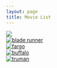 ```yaml
---
layout: page
title: Movie List
---
```

<div class="movie_row">
   <div class="movie_tile">
      <a href="https://www.imdb.com/title/tt1856101/">
         <img src="https://m.media-amazon.com/images/M/MV5BNzA1Njg4NzYxOV5BMl5BanBnXkFtZTgwODk5NjU3MzI@._V1_QL75_UX380_CR0,0,380,562_.jpg"/>
      </a>
   </div>
   <div class="movie_tile">
      <a href="https://www.imdb.com/title/tt0083658/?ref_=nv_sr_srsg_3_tt_8_nm_0_q_blade%2520runner">
         <img src="https://m.media-amazon.com/images/M/MV5BNzQzMzJhZTEtOWM4NS00MTdhLTg0YjgtMjM4MDRkZjUwZDBlXkEyXkFqcGdeQXVyNjU0OTQ0OTY@._V1_QL75_UX380_CR0,2,380,562_.jpg" alt="blade runner"/>
      </a>
   </div>
   <div class="movie_tile">
      <a href="https://www.imdb.com/title/tt0116282/?ref_=nv_sr_srsg_3_tt_5_nm_3_q_fargo">
         <img src="https://m.media-amazon.com/images/M/MV5BNDJiZDgyZjctYmRjMS00ZjdkLTkwMTEtNGU1NDg3NDQ0Yzk1XkEyXkFqcGdeQXVyNzkwMjQ5NzM@._V1_QL75_UY562_CR1,0,380,562_.jpg" alt="fargo"/>
      </a>
   </div>
</div>
<div class="movie_row">
   <div class="movie_tile">
      <a href="https://www.imdb.com/title/tt0118789/?ref_=nv_sr_srsg_0_tt_8_nm_0_q_buffalo">
         <img src="https://m.media-amazon.com/images/M/MV5BN2UyZjhlMjYtNzdkMi00ZTQ1LTg4ZjUtZDI2ZDU4Yjk3ZmRmXkEyXkFqcGdeQXVyMTUzMDUzNTI3._V1_.jpg" alt="buffalo"/>
      </a>
   </div>
   <div class="movie_tile">
      <a href="https://www.imdb.com/title/tt0120382/?ref_=nv_sr_srsg_1_tt_3_nm_5_q_truma">
         <img src="https://m.media-amazon.com/images/M/MV5BMDIzODcyY2EtMmY2MC00ZWVlLTgwMzAtMjQwOWUyNmJjNTYyXkEyXkFqcGdeQXVyNDk3NzU2MTQ@._V1_.jpg" alt="truman"/>
      </a>
   </div>
</div>